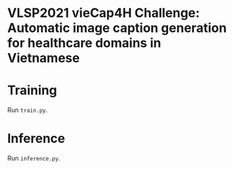# VLSP2021 vieCap4H Challenge: Automatic image caption generation for healthcare domains in Vietnamese

# Training
Run `train.py`.
# Inference
Run `inference.py`.